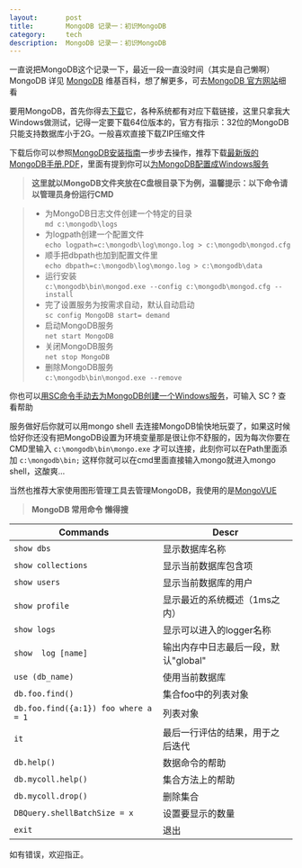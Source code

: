 ```yaml
---
layout:       post
title:        MongoDB 记录一：初识MongoDB
category:     tech
description:  MongoDB 记录一：初识MongoDB
---
```

一直说把MongoDB这个记录一下，最近一段一直没时间（其实是自己懒啊）
MongoDB 详见 [MongoDB](http://zh.wikipedia.org/wiki/MongoDB) 维基百科，想了解更多，可去[MongoDB 官方网站](https://www.mongodb.org/)细看

要用MongoDB，首先你得去[下载](https://www.mongodb.org/downloads)它，各种系统都有对应下载链接，这里只拿我大Windows做测试，记得一定要下载64位版本的，官方有指示：32位的MongoDB只能支持数据库小于2G。一般喜欢直接下载ZIP压缩文件

下载后你可以参照[MongoDB安装指南](http://docs.mongodb.org/manual/tutorial/install-mongodb-on-windows/)一步步去操作，推荐下载[最新版的MongoDB手册.PDF](http://docs.mongodb.org/master/MongoDB-manual.pdf)，里面有提到你可以[为MongoDB配置成Windows服务](http://docs.mongodb.org/manual/tutorial/install-mongodb-on-windows/#configure-a-windows-service-for-mongodb)

>**这里就以MongoDB文件夹放在C盘根目录下为例，温馨提示：以下命令请以管理员身份运行CMD**

>* 为MongoDB日志文件创建一个特定的目录<br>
>`md c:\mongodb\logs`
>* 为logpath创建一个配置文件<br>
>`echo logpath=c:\mongodb\log\mongo.log > c:\mongodb\mongod.cfg`
>* 顺手把dbpath也加到配置文件里<br>
>`echo dbpath=c:\mongodb\log\mongo.log > c:\mongodb\data`
>* 运行安装<br>
>`c:\mongodb\bin\mongod.exe --config c:\mongodb\mongod.cfg --install`
>* 完了设置服务为按需求自动，默认自动启动<br>
>`sc config MongoDB start= demand`
>* 启动MongoDB服务<br>
>`net start MongoDB`
>* 关闭MongoDB服务<br>
>`net stop MongoDB`
>* 删除MongoDB服务<br>
>`c:\mongodb\bin\mongod.exe --remove`

你也可以[用SC命令手动去为MongoDB创建一个Windows服务](http://docs.mongodb.org/manual/tutorial/install-mongodb-on-windows/#manually-create-a-windows-service-for-mongodb)，可输入 SC ? 查看帮助

服务做好后你就可以用mongo shell 去连接MongoDB愉快地玩耍了，如果这时候恰好你还没有把MongoDB设置为环境变量那是很让你不舒服的，因为每次你要在CMD里输入 `c:\mongodb\bin\mongo.exe` 才可以连接，此刻你可以在Path里面添加 `c:\mongodb\bin;` 这样你就可以在cmd里面直接输入mongo就进入mongo shell，这酸爽…

当然也推荐大家使用图形管理工具去管理MongoDB，我使用的是[MongoVUE](http://www.mongovue.com/)

>**MongoDB 常用命令 懒得搜**

Commands | Descr              
-------- | -----
`show dbs` | 显示数据库名称
`show collections`| 显示当前数据库包含项
`show users`|  显示当前数据库的用户
`show profile`|  显示最近的系统概述（1ms之内）
`show logs`|  显示可以进入的logger名称|
`show  log [name]`|  输出内存中日志最后一段，默认"global"
`use (db_name)`|  使用当前数据库
`db.foo.find()`|  集合foo中的列表对象
`db.foo.find({a:1}) foo where a = 1`|  列表对象
`it`|  最后一行评估的结果，用于之后迭代
`db.help()`|  数据命令的帮助
`db.mycoll.help()`|   集合方法上的帮助
`db.mycoll.drop()`|  删除集合
`DBQuery.shellBatchSize = x`|  设置要显示的数量
`exit`|  退出

如有错误，欢迎指正。
